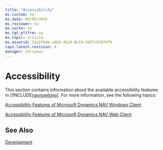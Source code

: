 ```yaml
---
title: "Accessibility"
ms.custom: na
ms.date: 06/05/2016
ms.reviewer: na
ms.suite: na
ms.tgt_pltfrm: na
ms.topic: article
ms.assetid: 31a1fbeb-a4b4-452d-8cf4-4937c0f87479
caps.latest.revision: 4
manager: terryaus
---
```

# Accessibility
This section contains information about the available accessibility features in [!INCLUDE[navnowlong](../dynamics-nav/includes/navnowlong_md.md)]. For more information, see the following topics:  
  
 [Accessibility Features of Microsoft Dynamics NAV Windows Client](../dynamics-nav/Accessibility-Features-of-Microsoft-Dynamics-NAV-Windows-Client.md)  
  
 [Accessibility Features of Microsoft Dynamics NAV Web Client](../dynamics-nav/Accessibility-Features-of-Microsoft-Dynamics-NAV-Web-Client.md)  
  
## See Also  
 [Development](../dynamics-nav/Development.md)